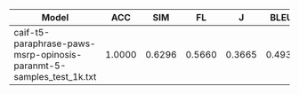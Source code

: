 | Model                                                               | ACC    | SIM    | FL     | J      | BLEU   |
|---------------------------------------------------------------------|--------|--------|--------|--------|--------|
| caif-t5-paraphrase-paws-msrp-opinosis-paranmt-5-samples_test_1k.txt | 1.0000 | 0.6296 | 0.5660 | 0.3665 | 0.4934 |